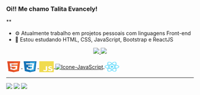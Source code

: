 ### Oi!! Me chamo Talita Evancely!


**

- ⚙ Atualmente trabalho em projetos pessoais com linguagens Front-end
- 🌱 Estou estudando HTML, CSS, JavaScript, Bootstrap e ReactJS

<div align="center">
  <a href="https://github.com/TalitaEvancely">
  <img height="180em" src="https://github-readme-stats.vercel.app/api?username=TalitaEvancely&show_icons=true&theme=highcontrast&include_all_commits=true&count_private=true"/>
  <img height="180em" src="https://github-readme-stats.vercel.app/api/top-langs/?username=TalitaEvancely&layout=compact&langs_count=7&theme=highcontrast"/>
</div>
  <div style="display: inline_block"><br>
   <img align="center" alt="Icone-HTML" height="30" width="40" src="https://raw.githubusercontent.com/devicons/devicon/master/icons/html5/html5-original.svg">
  <img align="center" alt="Icone-CSS" height="30" width="40" src="https://raw.githubusercontent.com/devicons/devicon/master/icons/css3/css3-original.svg">
  <img align="center" alt="Icone-JavaScript" height="30" width="40" src="https://raw.githubusercontent.com/devicons/devicon/master/icons/javascript/javascript-plain.svg">
 <img align="center" alt="Icone-JavaScript" height="30" width="40" src="https://raw.githubusercontent.com/jmnote/z-icons/master/svg/bootstrap.svg">  
 <img align="center" alt="Icone-React" height="30" width="40" src="https://raw.githubusercontent.com/devicons/devicon/master/icons/react/react-original.svg">
</div>
  <hr>
  <div> 
    <a href="https://www.instagram.com/talitaevancely/" target="_blank"><img src="https://img.shields.io/badge/-Instagram-%23E4405F?style=for-the-badge&logo=instagram&logoColor=white" target="_blank"></a>
 	<a href = "mailto:evancely@gmail.com"><img src="https://img.shields.io/badge/-Gmail-%23333?style=for-the-badge&logo=gmail&logoColor=white" target="_blank"></a>
  <a href="https://www.linkedin.com/in/talita-evancely-3595a057/" target="_blank"><img src="https://img.shields.io/badge/-LinkedIn-%230077B5?style=for-the-badge&logo=linkedin&logoColor=white" target="_blank"></a> 
    
 </div>

  


